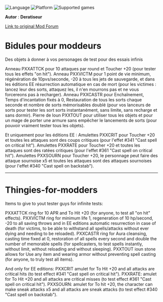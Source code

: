 ![Language](https://img.shields.io/static/v1?label=language&message=english%20%7C%20french%20%7C%20&color=informational)
![Platform](https://img.shields.io/static/v1?label=platform&message=windows%20%7C%20macOS%20%7C%20&color=informational)
![Supported games](https://img.shields.io/static/v1?label=supported%20games&message=BG2%20%7C%20BGT%20%7C%20BGEE%20%7C%20BG2EE%20%7C%20EET%20%7C%20IWDEE%20%7C&color=dodgerblue)

**Autor** : **Deratiseur**

[Link to original Mod Forum](https://www.baldursgateworld.fr/viewtopic.php?t=34587)

# Bidules pour moddeurs
Des objets à donner à vos personages de test pour des essais infinis

Anneau PXXATTCK pour 10 attaques par round et Toucher +20 (pour tester tous les effets "on hit").
Anneau PXXVICTM pour 1 point de vie minimum, régénération de 10pvs/seconde, -20 à tous les jets de sauvegarde, et dans les éditions EE résurrection automatique en cas de mort (pour les victimes : lancez leur des sorts, attaquez les, il n'en mourrons pas et ne vous forcereons pas à recharger).
Anneau PXXCASTR pour Enchaînement, Temps d'incantation fixés à 0, Restauration de tous les sorts chaque seconde et nombre de sorts mémorisables doublé (pour vos lanceurs de sorts pour tester les sort sorts instantanément, sans limite, sans recharge et sans dormir).
Pierre de Ioun PXXTOUT pour utiliser tous les objets et pour un mage de porter une armure sans empêcher le lancements de sorts (pour pouvoir vraiment tester tous les objets).

Et uniquement pour les éditions EE :
Amulettes PXXCRIT pour Toucher +20 et toutes les attaques sont des coups critiques (pour l'effet #341 "Cast spell on critical hit").
Amulettes PXXRATE pour Toucher +20 et toutes les attaques sont des ratées critiques (pour l'effet #361 "Cast spell on critical hit").
Amulettes PXXSOURN pour Toucher +20, le personnage peut faire des attaque sournoise x5 et toutes les attaques sont des attaques sournoises (pour l'effet #340 "Cast spell on backstab").

-----------------------------------------------------------------

# Thingies-for-modders
Items to give to yout tester guys for infinite tests:

PXXATTCK ring for 10 APR and To Hit +20 (for anyone, to test all "on hit" effects).
PXXVICTM ring for minimum life 1, regeneration of 10 hp/second, -20 to all saving throws and in EE editions automatic resurrection in case of death (for victims, to be able to withstand all spells/attacks without ever dying and needing to be reloaded).
PXXCASTR ring for Aura cleansing, casting time fixed at 0, restoration of all spells every second and double the number of memorable spells (for spellcasters, to test spells instantly, without limit, without reloading and without sleeping).
PXXTOUT ioun stone allows for Use any item and wearing armor without preventing spell casting (for anyone, to truly test all items).

And only for EE editions:
PXXCRIT amulet for To Hit +20 and all attacks are critical hits (to test effect #341 "Cast spell on critical hit").
PXXRATE: amulet for To Hit +20 and all attacks are critical misses (to test  effect #361 "Cast spell on critical hit").
PXXSOURN: amulet for To hit +20, the character can make sneak attacks x5 and all attacks are sneak attacks (to test  effect #340 "Cast spell on backstab").

